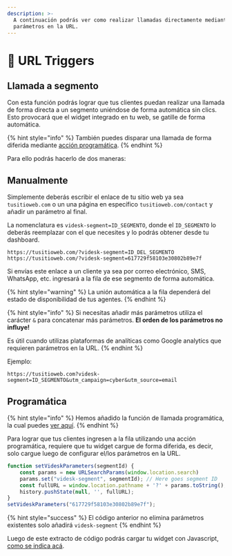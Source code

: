 ```yaml
---
description: >-
  A continuación podrás ver como realizar llamadas directamente mediante
  parámetros en la URL.
---
```


# 🔗 URL Triggers

## Llamada a segmento

Con esta función podrás lograr que tus clientes puedan realizar una llamada de forma directa a un segmento uniéndose de forma automática sin clics. Esto provocará que el widget integrado en tu web, se gatille de forma automática.

{% hint style="info" %}
También puedes disparar una llamada de forma diferida mediante [acción programática](api/metodos.md#segment).
{% endhint %}

Para ello podrás hacerlo de dos maneras:

## Manualmente

Simplemente deberás escribir el enlace de tu sitio web ya sea `tusitioweb.com` o un una página en específico `tusitioweb.com/contact` y añadir un parámetro al final.

La nomenclatura es `videsk-segment=ID_SEGMENTO`, donde el `ID_SEGMENTO` lo deberás reemplazar con el que necesites y lo podrás obtener desde tu dashboard.

```
https://tusitioweb.com/?videsk-segment=ID_DEL_SEGMENTO
https://tusitioweb.com/?videsk-segment=617729f58103e30802b89e7f
```

Si envías este enlace a un cliente ya sea por correo electrónico, SMS, WhatsApp, etc. ingresará a la fila de ese segmento de forma automática.

{% hint style="warning" %}
La unión automática a la fila dependerá del estado de disponibilidad de tus agentes.
{% endhint %}

{% hint style="info" %}
Si necesitas añadir más parámetros utiliza el carácter `&` para concatenar más parámetros. **El orden de los parámetros no influye!**

Es útil cuando utilizas plataformas de analíticas como Google analytics que requieren parámetros en la URL.
{% endhint %}

Ejemplo:

```
https://tusitioweb.com?videsk-segment=ID_SEGMENTO&utm_campaign=cyber&utm_source=email
```

## Programática

{% hint style="info" %}
Hemos añadido la función de llamada programática, la cual puedes [ver aquí](api/metodos.md#segment).
{% endhint %}

Para lograr que tus clientes ingresen a la fila utilizando una acción programática, requiere que tu widget cargue de forma diferida, es decir, solo cargue luego de configurar el/los parámetros en la URL.

```javascript
function setVideskParameters(segmentId) {
    const params = new URLSearchParams(window.location.search)
    params.set("videsk-segment", segmentId); // Here goes segment ID
    const fullURL = window.location.pathname + '?' + params.toString();
    history.pushState(null, '', fullURL);
}
setVideskParameters("617729f58103e30802b89e7f");
```

{% hint style="success" %}
El código anterior no elimina parámetros existentes solo añadirá `videsk-segment`
{% endhint %}

Luego de este extracto de código podrás cargar tu widget con Javascript, [como se indica acá](integration/#script-de-integracion).
